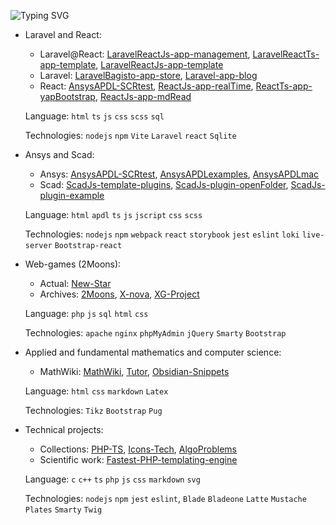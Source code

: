 ![Typing SVG](https://readme-typing-svg.demolab.com?font=Orbitron&size=30&pause=1000&width=435&lines=My+projects+and+their+tech)
- Laravel and React:
  - Laravel@React: [LaravelReactJs-app-management](https://github.com/Yaro2709/LaravelReactJs-app-management), [LaravelReactTs-app-template](https://github.com/Yaro2709/LaravelReactTs-app-template), [LaravelReactJs-app-template](https://github.com/Yaro2709/LaravelReactJs-app-template)
  - Laravel: [LaravelBagisto-app-store](https://github.com/Yaro2709/LaravelBagisto-app-store), [Laravel-app-blog](https://github.com/Yaro2709/Laravel-app-blog)
  - React: [AnsysAPDL-SCRtest](https://github.com/Yaro2709/AnsysAPDL-SCRtest), [ReactJs-app-realTime](https://github.com/Yaro2709/ReactJs-app-realTime), [ReactTs-app-yapBootstrap](https://github.com/Yaro2709/ReactTs-app-yapBootstrap), [ReactJs-app-mdRead](https://github.com/Yaro2709/ReactJs-app-mdRead)

  Language: `html` `ts` `js` `css` `scss` `sql`

  Technologies: `nodejs` `npm` `Vite` `Laravel` `react` `Sqlite`

- Ansys and Scad:
    - Ansys: [AnsysAPDL-SCRtest](https://github.com/Yaro2709/AnsysAPDL-SCRtest), [AnsysAPDLexamples](https://github.com/Yaro2709/AnsysAPDLexamples), [AnsysAPDLmac](https://github.com/Yaro2709/AnsysAPDLmac)
    - Scad: [ScadJs-template-plugins](https://github.com/Yaro2709/ScadJs-template-plugins), [ScadJs-plugin-openFolder](https://github.com/Yaro2709/ScadJs-plugin-openFolder), [ScadJs-plugin-example](https://github.com/Yaro2709/ScadJs-plugin-example)

  Language: `html` `apdl` `ts` `js` `jscript` `css` `scss`

  Technologies: `nodejs` `npm` `webpack` `react` `storybook` `jest` `eslint` `loki` `live-server` `Bootstrap-react`
- Web-games (2Moons):
    - Actual: [New-Star](https://github.com/Yaro2709/New-Star)
    - Archives: [2Moons](https://github.com/Yaro2709/2Moons), [X-nova](https://github.com/Yaro2709/X-nova), [XG-Project](https://github.com/Yaro2709/XG-Project)

  Language: `php` `js` `sql` `html` `css`

  Technologies: `apache` `nginx` `phpMyAdmin` `jQuery` `Smarty` `Bootstrap` 
- Applied and fundamental mathematics and computer science:
    - MathWiki: [MathWiki](https://github.com/Yaro2709/MathWiki), [Tutor](https://github.com/Yaro2709/Tutor), [Obsidian-Snippets](https://github.com/Yaro2709/Obsidian-Snippets)

  Language: `html` `css` `markdown` `Latex`

  Technologies: `Tikz` `Bootstrap`  `Pug`
   
- Technical projects:
    - Collections: [PHP-TS](https://github.com/Yaro2709/PHP-TS), [Icons-Tech](https://github.com/Yaro2709/Icons-Tech), [AlgoProblems](https://github.com/Yaro2709/AlgoProblems)
    - Scientific work: [Fastest-PHP-templating-engine](https://github.com/Yaro2709/Fastest-PHP-templating-engine)
    
  Language: `c` `c++` `ts` `php` `js` `css` `markdown` `svg`

  Technologies: `nodejs` `npm` `jest` `eslint`, `Blade` `Bladeone` `Latte` `Mustache` `Plates` `Smarty` `Twig`  

